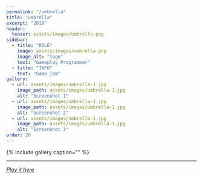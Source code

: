 ```yaml
---
permalink: "/umbrella"
title: "umbrella"
excerpt: "2019"
header:
  teaser: assets/images/umbrella.png
sidebar:
  - title: "ROLE"
    image: assets/images/umbrella.png
    image_alt: "logo"
    text: "Gameplay Programmer"
  - title: "INFO"
    text: "Game jam"
gallery:
  - url: assets/images/umbrella-1.jpg
    image_path: assets/images/umbrella-1.jpg
    alt: "Screenshot 1"
  - url: assets/images/umbrella-1.jpg
    image_path: assets/images/umbrella-1.jpg
    alt: "Screenshot 2"
  - url: assets/images/umbrella-1.jpg
    image_path: assets/images/umbrella-1.jpg
    alt: "Screenshot 3"
order: 26
---
```


{% include gallery caption="" %}



------







[*Play it here*]()